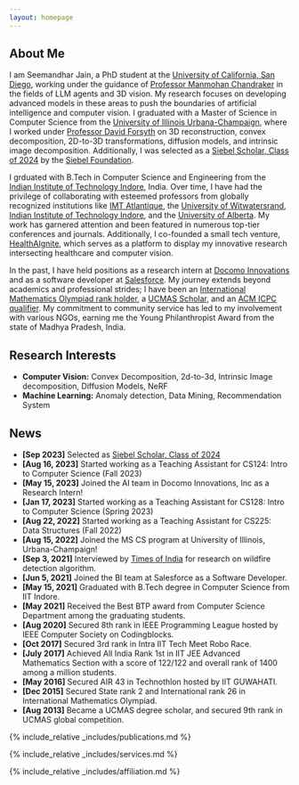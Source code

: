 ```yaml
---
layout: homepage
---
```


## About Me

I am Seemandhar Jain, a PhD student at the [University of California, San Diego](https://cseweb.ucsd.edu/~mkchandraker/), working under the guidance of [Professor Manmohan Chandraker](https://cseweb.ucsd.edu/~mkchandraker/) in the fields of LLM agents and 3D vision. My research focuses on developing advanced models in these areas to push the boundaries of artificial intelligence and computer vision. I graduated with a Master of Science in Computer Science from the [University of Illinois Urbana-Champaign](https://cs.illinois.edu/), where I worked under [Professor David Forsyth](http://luthuli.cs.uiuc.edu/~daf/) on 3D reconstruction, convex decomposition, 2D-to-3D transformations, diffusion models, and intrinsic image decomposition. Additionally, I was selected as a [Siebel Scholar, Class of 2024](https://cs.illinois.edu/news/Five/CS/Students/2024/Siebel/Scholars) by the [Siebel Foundation](https://www.siebelscholars.com/).


I grduated with B.Tech in Computer Science and Engineering from the [Indian Institute of Technology Indore](https://www.iiti.ac.in/), India. Over time, I have had the privilege of collaborating with esteemed professors from globally recognized institutions like [IMT Atlantique](https://www.imt-atlantique.fr/en), the [University of Witwatersrand](https://www.wits.ac.za/), [Indian Institute of Technology Indore](https://www.iiti.ac.in/), and the [University of Alberta](https://www.ualberta.ca/). My work has garnered attention and been featured in numerous top-tier conferences and journals. Additionally, I co-founded a small tech venture, [HealthAIgnite](http://healthaignite.com/), which serves as a platform to display my innovative research intersecting healthcare and computer vision.

In the past, I have held positions as a research intern at [Docomo Innovations](https://www.docomoinnovations.com/) and as a software developer at [Salesforce](https://www.salesforce.com/). My journey extends beyond academics and professional strides; I have been an [International Mathematics Olympiad rank holder](https://www.imo-official.org/), a [UCMAS Scholar](http://ucmas.com/), and an [ACM ICPC qualifier](https://icpc.global/). My commitment to community service has led to my involvement with various NGOs, earning me the Young Philanthropist Award from the state of Madhya Pradesh, India.

## Research Interests

- **Computer Vision:** Convex Decomposition, 2d-to-3d, Intrinsic Image decomposition, Diffusion Models, NeRF
- **Machine Learning:** Anomaly detection, Data Mining, Recommendation System

## News

- **[Sep 2023]** Selected as [Siebel Scholar, Class of 2024](https://cs.illinois.edu/news/Five/CS/Students/2024/Siebel/Scholars)
- **[Aug 16, 2023]** Started working as a Teaching Assistant for CS124: Intro to Computer Science (Fall 2023)
- **[May 15, 2023]** Joined the AI team in Docomo Innovations, Inc as a Research Intern!
- **[Jan 17, 2023]** Started working as a Teaching Assistant for CS128: Intro to Computer Science (Spring 2023)
- **[Aug 22, 2022]** Started working as a Teaching Assistant for CS225: Data Structures (Fall 2022)
- **[Aug 15, 2022]** Joined the MS CS program at University of Illinois, Urbana-Champaign!
- **[Sep 3, 2021]** Interviewed by [Times of India](https://timesofindia.indiatimes.com/city/nagpur/iit-indore-using-ai-to-develop-network-to-detect-fires-in-melghat-tiger-reserve/articleshow/85877519.cms) for research on wildfire detection algorithm.
- **[Jun 5, 2021]** Joined the BI team at Salesforce as a Software Developer.
- **[May 15, 2021]** Graduated with B.Tech degree in Computer Science from IIT Indore.
- **[May 2021]** Received the Best BTP award from Computer Science Department among the graduating students.
- **[Aug 2020]** Secured 8th rank in IEEE Programming League hosted by IEEE Computer Society on Codingblocks.
- **[Oct 2017]** Secured 3rd rank in Intra IIT Tech Meet Robo Race.
- **[July 2017]** Achieved All India Rank 1st in IIT JEE Advanced Mathematics Section with a score of 122/122 and overall rank of 1400 among a million students.
- **[May 2016]** Secured AIR 43 in Technothlon hosted by IIT GUWAHATI.
- **[Dec 2015]** Secured State rank 2 and International rank 26 in International Mathematics Olympiad.
- **[Aug 2013]** Became a UCMAS degree scholar, and secured 9th rank in UCMAS global competition.

{% include_relative _includes/publications.md %}

{% include_relative _includes/services.md %}

{% include_relative _includes/affiliation.md %}
